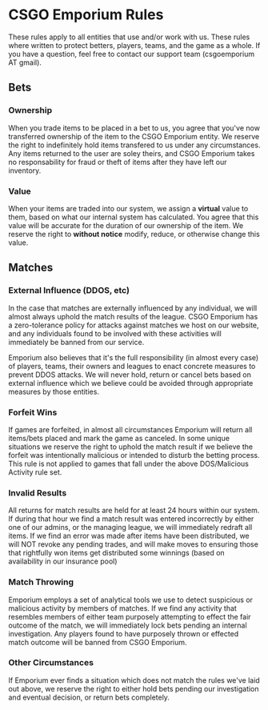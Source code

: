 # CSGO Emporium Rules
These rules apply to all entities that use and/or work with us. These rules where written to protect betters, players, teams, and the game as a whole. If you have a question, feel free to contact our support team (csgoemporium AT gmail).

## Bets

### Ownership
When you trade items to be placed in a bet to us, you agree that you've now transferred ownership of the item to the CSGO Emporium entity. We reserve the right to indefinitely hold items transfered to us under any circumstances. Any items returned to the user are soley theirs, and CSGO Emporium takes no responsability for fraud or theft of items after they have left our inventory.

### Value
When your items are traded into our system, we assign a <b>virtual</b> value to them, based on what our internal system has calculated. You agree that this value will be accurate for the duration of our ownership of the item. We reserve the right to <b>without notice</b> modify, reduce, or otherwise change this value.

## Matches

### External Influence (DDOS, etc)
In the case that matches are externally influenced by any individual, we will almost always uphold the match results of the league. CSGO Emporium has a zero-tolerance policy for attacks against matches we host on our website, and any individuals found to be involved with these activities will immediately be banned from our service.

Emporium also believes that it's the full responsibility (in almost every case) of players, teams, their owners and leagues to enact concrete measures to prevent DDOS attacks. We will never hold, return or cancel bets based on external influence which we believe could be avoided through appropriate measures by those entities.

### Forfeit Wins
If games are forfeited, in almost all circumstances Emporium will return all items/bets placed and mark the game as canceled. In some unique situations we reserve the right to uphold the match result if we believe the forfeit was intentionally malicious or intended to disturb the betting process. This rule is not applied to games that fall under the above DOS/Malicious Activity rule set.

### Invalid Results
All returns for match results are held for at least 24 hours within our system. If during that hour we find a match result was entered incorrectly by either one of our admins, or the managing league, we will immediately redraft all items. If we find an error was made after items have been distributed, we will NOT revoke any pending trades, and will make moves to ensuring those that rightfully won items get distributed some winnings (based on availability in our insurance pool)

### Match Throwing
Emporium employs a set of analytical tools we use to detect suspicious or malicious activity by members of matches. If we find any activity that resembles members of either team purposely attempting to effect the fair outcome of the match, we will immediately lock bets pending an internal investigation. Any players found to have purposely thrown or effected match outcome will be banned from CSGO Emporium.

### Other Circumstances
If Emporium ever finds a situation which does not match the rules we've laid out above, we reserve the right to either hold bets pending our investigation and eventual decision, or return bets completely.
